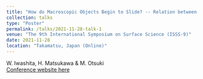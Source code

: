 ```yaml
---
title: "How do Macroscopic Objects Begin to Slide? -- Relation between Precursor Slip and Friction Coefficient --"
collection: talks
type: "Poster"
permalink: /talks/2021-11-28-talk-1
venue: "The 9th International Symposium on Surface Science (ISSS-9)"
date: 2021-11-28
location: "Takamatsu, Japan (Online)"
---
```

W. Iwashita, H. Matsukawa & M. Otsuki<br>
[Conference website here](https://www.jvss.jp/isss9/)
